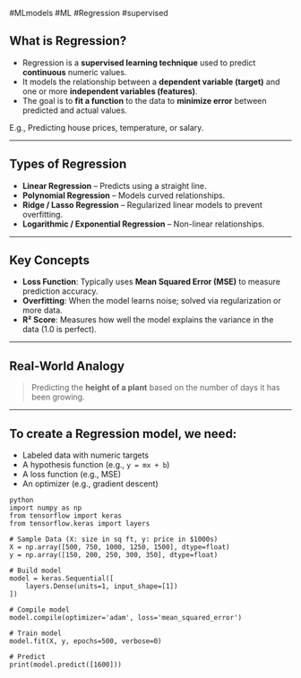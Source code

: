 #MLmodels #ML #Regression #supervised

## What is Regression?

- Regression is a **supervised learning technique** used to predict **continuous** numeric values.
- It models the relationship between a **dependent variable (target)** and one or more **independent variables (features)**.
- The goal is to **fit a function** to the data to **minimize error** between predicted and actual values.

E.g., Predicting house prices, temperature, or salary.

---

## Types of Regression

- **Linear Regression** – Predicts using a straight line.
- **Polynomial Regression** – Models curved relationships.
- **Ridge / Lasso Regression** – Regularized linear models to prevent overfitting.
- **Logarithmic / Exponential Regression** – Non-linear relationships.

---

## Key Concepts

- **Loss Function**: Typically uses **Mean Squared Error (MSE)** to measure prediction accuracy.
- **Overfitting**: When the model learns noise; solved via regularization or more data.
- **R² Score**: Measures how well the model explains the variance in the data (1.0 is perfect).

---

## Real-World Analogy

> Predicting the **height of a plant** based on the number of days it has been growing.

---

## To create a Regression model, we need:

- Labeled data with numeric targets
- A hypothesis function (e.g., `y = mx + b`)
- A loss function (e.g., MSE)
- An optimizer (e.g., gradient descent)
```
python
import numpy as np
from tensorflow import keras
from tensorflow.keras import layers

# Sample Data (X: size in sq ft, y: price in $1000s)
X = np.array([500, 750, 1000, 1250, 1500], dtype=float)
y = np.array([150, 200, 250, 300, 350], dtype=float)

# Build model
model = keras.Sequential([
    layers.Dense(units=1, input_shape=[1])
])

# Compile model
model.compile(optimizer='adam', loss='mean_squared_error')

# Train model
model.fit(X, y, epochs=500, verbose=0)

# Predict
print(model.predict([1600]))
```